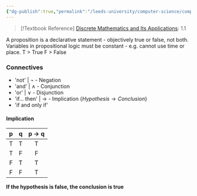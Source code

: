 ```yaml
---
{"dg-publish":true,"permalink":"/leeds-university/computer-science/compulsory-modules/fundamental-math-concepts/fundamentals-of-logic/propositional-logic/"}
---
```


>[!Textbook Reference]
> [Discrete Mathematics and Its Applications](https://leeds.primo.exlibrisgroup.com/permalink/44LEE_INST/13rlbcs/alma991019654648905181): 1.1

A proposition is a declarative statement - objectively true or false, not both.
Variables in propositional logic must be constant - e.g. cannot use time or place.
T > True
F > False
### Connectives
- 'not' | $\neg$  - Negation
- 'and' | $\land$ - Conjunction
- 'or' | $\lor$  - Disjunction
- 'if... then' | $\rightarrow$ - Implication \{$Hypothesis \rightarrow Conclusion$}
- 'if and only if'
#### Implication
| p | q | p $\rightarrow$ q |
|:-:|:-:|:------:|
| T | T | T | 
| T | F | F |
| F | T | T |
| F | F | T |
**If the hypothesis is false, the conclusion is true**
